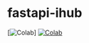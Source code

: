 # fastapi-ihub

[![Colab](https://colab.research.google.com/drive/10SZqCpc8wp0sUU-TGhhLGZ6Vmy3ihPg0?usp=sharing)]
[![Colab](https://colab.research.google.com/assets/colab-badge.svg)](https://colab.research.google.com/github/jakevdp/PythonDataScienceHandbook/blob/master/notebooks/Index.ipynb)
